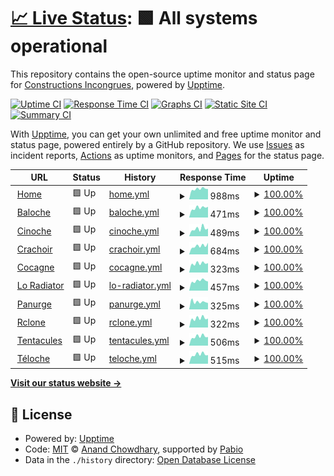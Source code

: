 # [📈 Live Status](https://status.pantagruweb.club): <!--live status--> **🟩 All systems operational**

This repository contains the open-source uptime monitor and status page for [Constructions Incongrues](https://constructions-incongrues.net), powered by [Upptime](https://github.com/upptime/upptime).

[![Uptime CI](https://github.com/constructions-incongrues/status-pantagruweb/workflows/Uptime%20CI/badge.svg)](https://github.com/constructions-incongrues/status-pantagruweb/actions?query=workflow%3A%22Uptime+CI%22)
[![Response Time CI](https://github.com/constructions-incongrues/status-pantagruweb/workflows/Response%20Time%20CI/badge.svg)](https://github.com/constructions-incongrues/status-pantagruweb/actions?query=workflow%3A%22Response+Time+CI%22)
[![Graphs CI](https://github.com/constructions-incongrues/status-pantagruweb/workflows/Graphs%20CI/badge.svg)](https://github.com/constructions-incongrues/status-pantagruweb/actions?query=workflow%3A%22Graphs+CI%22)
[![Static Site CI](https://github.com/constructions-incongrues/status-pantagruweb/workflows/Static%20Site%20CI/badge.svg)](https://github.com/constructions-incongrues/status-pantagruweb/actions?query=workflow%3A%22Static+Site+CI%22)
[![Summary CI](https://github.com/constructions-incongrues/status-pantagruweb/workflows/Summary%20CI/badge.svg)](https://github.com/constructions-incongrues/status-pantagruweb/actions?query=workflow%3A%22Summary+CI%22)

With [Upptime](https://upptime.js.org), you can get your own unlimited and free uptime monitor and status page, powered entirely by a GitHub repository. We use [Issues](https://github.com/constructions-incongrues/status-pantagruweb/issues) as incident reports, [Actions](https://github.com/constructions-incongrues/status-pantagruweb/actions) as uptime monitors, and [Pages](https://status.pantagruweb.club) for the status page.

<!--start: status pages-->
<!-- This summary is generated by Upptime (https://github.com/upptime/upptime) -->
<!-- Do not edit this manually, your changes will be overwritten -->
<!-- prettier-ignore -->
| URL | Status | History | Response Time | Uptime |
| --- | ------ | ------- | ------------- | ------ |
| <img alt="" src="https://icons.duckduckgo.com/ip3/pantagruweb.club.ico" height="13"> [Home](https://pantagruweb.club) | 🟩 Up | [home.yml](https://github.com/constructions-incongrues/status-pantagruweb/commits/HEAD/history/home.yml) | <details><summary><img alt="Response time graph" src="./graphs/home/response-time-week.png" height="20"> 988ms</summary><br><a href="https://status.pantagruweb.club/history/home"><img alt="Response time 911" src="https://img.shields.io/endpoint?url=https%3A%2F%2Fraw.githubusercontent.com%2Fconstructions-incongrues%2Fstatus-pantagruweb%2FHEAD%2Fapi%2Fhome%2Fresponse-time.json"></a><br><a href="https://status.pantagruweb.club/history/home"><img alt="24-hour response time 906" src="https://img.shields.io/endpoint?url=https%3A%2F%2Fraw.githubusercontent.com%2Fconstructions-incongrues%2Fstatus-pantagruweb%2FHEAD%2Fapi%2Fhome%2Fresponse-time-day.json"></a><br><a href="https://status.pantagruweb.club/history/home"><img alt="7-day response time 988" src="https://img.shields.io/endpoint?url=https%3A%2F%2Fraw.githubusercontent.com%2Fconstructions-incongrues%2Fstatus-pantagruweb%2FHEAD%2Fapi%2Fhome%2Fresponse-time-week.json"></a><br><a href="https://status.pantagruweb.club/history/home"><img alt="30-day response time 896" src="https://img.shields.io/endpoint?url=https%3A%2F%2Fraw.githubusercontent.com%2Fconstructions-incongrues%2Fstatus-pantagruweb%2FHEAD%2Fapi%2Fhome%2Fresponse-time-month.json"></a><br><a href="https://status.pantagruweb.club/history/home"><img alt="1-year response time 911" src="https://img.shields.io/endpoint?url=https%3A%2F%2Fraw.githubusercontent.com%2Fconstructions-incongrues%2Fstatus-pantagruweb%2FHEAD%2Fapi%2Fhome%2Fresponse-time-year.json"></a></details> | <details><summary><a href="https://status.pantagruweb.club/history/home">100.00%</a></summary><a href="https://status.pantagruweb.club/history/home"><img alt="All-time uptime 100.00%" src="https://img.shields.io/endpoint?url=https%3A%2F%2Fraw.githubusercontent.com%2Fconstructions-incongrues%2Fstatus-pantagruweb%2FHEAD%2Fapi%2Fhome%2Fuptime.json"></a><br><a href="https://status.pantagruweb.club/history/home"><img alt="24-hour uptime 100.00%" src="https://img.shields.io/endpoint?url=https%3A%2F%2Fraw.githubusercontent.com%2Fconstructions-incongrues%2Fstatus-pantagruweb%2FHEAD%2Fapi%2Fhome%2Fuptime-day.json"></a><br><a href="https://status.pantagruweb.club/history/home"><img alt="7-day uptime 100.00%" src="https://img.shields.io/endpoint?url=https%3A%2F%2Fraw.githubusercontent.com%2Fconstructions-incongrues%2Fstatus-pantagruweb%2FHEAD%2Fapi%2Fhome%2Fuptime-week.json"></a><br><a href="https://status.pantagruweb.club/history/home"><img alt="30-day uptime 100.00%" src="https://img.shields.io/endpoint?url=https%3A%2F%2Fraw.githubusercontent.com%2Fconstructions-incongrues%2Fstatus-pantagruweb%2FHEAD%2Fapi%2Fhome%2Fuptime-month.json"></a><br><a href="https://status.pantagruweb.club/history/home"><img alt="1-year uptime 100.00%" src="https://img.shields.io/endpoint?url=https%3A%2F%2Fraw.githubusercontent.com%2Fconstructions-incongrues%2Fstatus-pantagruweb%2FHEAD%2Fapi%2Fhome%2Fuptime-year.json"></a></details>
| <img alt="" src="https://icons.duckduckgo.com/ip3/baloche.pantagruweb.club.ico" height="13"> [Baloche](https://baloche.pantagruweb.club) | 🟩 Up | [baloche.yml](https://github.com/constructions-incongrues/status-pantagruweb/commits/HEAD/history/baloche.yml) | <details><summary><img alt="Response time graph" src="./graphs/baloche/response-time-week.png" height="20"> 471ms</summary><br><a href="https://status.pantagruweb.club/history/baloche"><img alt="Response time 515" src="https://img.shields.io/endpoint?url=https%3A%2F%2Fraw.githubusercontent.com%2Fconstructions-incongrues%2Fstatus-pantagruweb%2FHEAD%2Fapi%2Fbaloche%2Fresponse-time.json"></a><br><a href="https://status.pantagruweb.club/history/baloche"><img alt="24-hour response time 464" src="https://img.shields.io/endpoint?url=https%3A%2F%2Fraw.githubusercontent.com%2Fconstructions-incongrues%2Fstatus-pantagruweb%2FHEAD%2Fapi%2Fbaloche%2Fresponse-time-day.json"></a><br><a href="https://status.pantagruweb.club/history/baloche"><img alt="7-day response time 471" src="https://img.shields.io/endpoint?url=https%3A%2F%2Fraw.githubusercontent.com%2Fconstructions-incongrues%2Fstatus-pantagruweb%2FHEAD%2Fapi%2Fbaloche%2Fresponse-time-week.json"></a><br><a href="https://status.pantagruweb.club/history/baloche"><img alt="30-day response time 511" src="https://img.shields.io/endpoint?url=https%3A%2F%2Fraw.githubusercontent.com%2Fconstructions-incongrues%2Fstatus-pantagruweb%2FHEAD%2Fapi%2Fbaloche%2Fresponse-time-month.json"></a><br><a href="https://status.pantagruweb.club/history/baloche"><img alt="1-year response time 515" src="https://img.shields.io/endpoint?url=https%3A%2F%2Fraw.githubusercontent.com%2Fconstructions-incongrues%2Fstatus-pantagruweb%2FHEAD%2Fapi%2Fbaloche%2Fresponse-time-year.json"></a></details> | <details><summary><a href="https://status.pantagruweb.club/history/baloche">100.00%</a></summary><a href="https://status.pantagruweb.club/history/baloche"><img alt="All-time uptime 99.91%" src="https://img.shields.io/endpoint?url=https%3A%2F%2Fraw.githubusercontent.com%2Fconstructions-incongrues%2Fstatus-pantagruweb%2FHEAD%2Fapi%2Fbaloche%2Fuptime.json"></a><br><a href="https://status.pantagruweb.club/history/baloche"><img alt="24-hour uptime 100.00%" src="https://img.shields.io/endpoint?url=https%3A%2F%2Fraw.githubusercontent.com%2Fconstructions-incongrues%2Fstatus-pantagruweb%2FHEAD%2Fapi%2Fbaloche%2Fuptime-day.json"></a><br><a href="https://status.pantagruweb.club/history/baloche"><img alt="7-day uptime 100.00%" src="https://img.shields.io/endpoint?url=https%3A%2F%2Fraw.githubusercontent.com%2Fconstructions-incongrues%2Fstatus-pantagruweb%2FHEAD%2Fapi%2Fbaloche%2Fuptime-week.json"></a><br><a href="https://status.pantagruweb.club/history/baloche"><img alt="30-day uptime 100.00%" src="https://img.shields.io/endpoint?url=https%3A%2F%2Fraw.githubusercontent.com%2Fconstructions-incongrues%2Fstatus-pantagruweb%2FHEAD%2Fapi%2Fbaloche%2Fuptime-month.json"></a><br><a href="https://status.pantagruweb.club/history/baloche"><img alt="1-year uptime 99.91%" src="https://img.shields.io/endpoint?url=https%3A%2F%2Fraw.githubusercontent.com%2Fconstructions-incongrues%2Fstatus-pantagruweb%2FHEAD%2Fapi%2Fbaloche%2Fuptime-year.json"></a></details>
| <img alt="" src="https://icons.duckduckgo.com/ip3/cinoche.pantagruweb.club.ico" height="13"> [Cinoche](https://cinoche.pantagruweb.club) | 🟩 Up | [cinoche.yml](https://github.com/constructions-incongrues/status-pantagruweb/commits/HEAD/history/cinoche.yml) | <details><summary><img alt="Response time graph" src="./graphs/cinoche/response-time-week.png" height="20"> 489ms</summary><br><a href="https://status.pantagruweb.club/history/cinoche"><img alt="Response time 493" src="https://img.shields.io/endpoint?url=https%3A%2F%2Fraw.githubusercontent.com%2Fconstructions-incongrues%2Fstatus-pantagruweb%2FHEAD%2Fapi%2Fcinoche%2Fresponse-time.json"></a><br><a href="https://status.pantagruweb.club/history/cinoche"><img alt="24-hour response time 470" src="https://img.shields.io/endpoint?url=https%3A%2F%2Fraw.githubusercontent.com%2Fconstructions-incongrues%2Fstatus-pantagruweb%2FHEAD%2Fapi%2Fcinoche%2Fresponse-time-day.json"></a><br><a href="https://status.pantagruweb.club/history/cinoche"><img alt="7-day response time 489" src="https://img.shields.io/endpoint?url=https%3A%2F%2Fraw.githubusercontent.com%2Fconstructions-incongrues%2Fstatus-pantagruweb%2FHEAD%2Fapi%2Fcinoche%2Fresponse-time-week.json"></a><br><a href="https://status.pantagruweb.club/history/cinoche"><img alt="30-day response time 455" src="https://img.shields.io/endpoint?url=https%3A%2F%2Fraw.githubusercontent.com%2Fconstructions-incongrues%2Fstatus-pantagruweb%2FHEAD%2Fapi%2Fcinoche%2Fresponse-time-month.json"></a><br><a href="https://status.pantagruweb.club/history/cinoche"><img alt="1-year response time 493" src="https://img.shields.io/endpoint?url=https%3A%2F%2Fraw.githubusercontent.com%2Fconstructions-incongrues%2Fstatus-pantagruweb%2FHEAD%2Fapi%2Fcinoche%2Fresponse-time-year.json"></a></details> | <details><summary><a href="https://status.pantagruweb.club/history/cinoche">100.00%</a></summary><a href="https://status.pantagruweb.club/history/cinoche"><img alt="All-time uptime 99.91%" src="https://img.shields.io/endpoint?url=https%3A%2F%2Fraw.githubusercontent.com%2Fconstructions-incongrues%2Fstatus-pantagruweb%2FHEAD%2Fapi%2Fcinoche%2Fuptime.json"></a><br><a href="https://status.pantagruweb.club/history/cinoche"><img alt="24-hour uptime 100.00%" src="https://img.shields.io/endpoint?url=https%3A%2F%2Fraw.githubusercontent.com%2Fconstructions-incongrues%2Fstatus-pantagruweb%2FHEAD%2Fapi%2Fcinoche%2Fuptime-day.json"></a><br><a href="https://status.pantagruweb.club/history/cinoche"><img alt="7-day uptime 100.00%" src="https://img.shields.io/endpoint?url=https%3A%2F%2Fraw.githubusercontent.com%2Fconstructions-incongrues%2Fstatus-pantagruweb%2FHEAD%2Fapi%2Fcinoche%2Fuptime-week.json"></a><br><a href="https://status.pantagruweb.club/history/cinoche"><img alt="30-day uptime 100.00%" src="https://img.shields.io/endpoint?url=https%3A%2F%2Fraw.githubusercontent.com%2Fconstructions-incongrues%2Fstatus-pantagruweb%2FHEAD%2Fapi%2Fcinoche%2Fuptime-month.json"></a><br><a href="https://status.pantagruweb.club/history/cinoche"><img alt="1-year uptime 99.91%" src="https://img.shields.io/endpoint?url=https%3A%2F%2Fraw.githubusercontent.com%2Fconstructions-incongrues%2Fstatus-pantagruweb%2FHEAD%2Fapi%2Fcinoche%2Fuptime-year.json"></a></details>
| <img alt="" src="https://icons.duckduckgo.com/ip3/crachoir.pantagruweb.club.ico" height="13"> [Crachoir](https://crachoir.pantagruweb.club) | 🟩 Up | [crachoir.yml](https://github.com/constructions-incongrues/status-pantagruweb/commits/HEAD/history/crachoir.yml) | <details><summary><img alt="Response time graph" src="./graphs/crachoir/response-time-week.png" height="20"> 684ms</summary><br><a href="https://status.pantagruweb.club/history/crachoir"><img alt="Response time 632" src="https://img.shields.io/endpoint?url=https%3A%2F%2Fraw.githubusercontent.com%2Fconstructions-incongrues%2Fstatus-pantagruweb%2FHEAD%2Fapi%2Fcrachoir%2Fresponse-time.json"></a><br><a href="https://status.pantagruweb.club/history/crachoir"><img alt="24-hour response time 606" src="https://img.shields.io/endpoint?url=https%3A%2F%2Fraw.githubusercontent.com%2Fconstructions-incongrues%2Fstatus-pantagruweb%2FHEAD%2Fapi%2Fcrachoir%2Fresponse-time-day.json"></a><br><a href="https://status.pantagruweb.club/history/crachoir"><img alt="7-day response time 684" src="https://img.shields.io/endpoint?url=https%3A%2F%2Fraw.githubusercontent.com%2Fconstructions-incongrues%2Fstatus-pantagruweb%2FHEAD%2Fapi%2Fcrachoir%2Fresponse-time-week.json"></a><br><a href="https://status.pantagruweb.club/history/crachoir"><img alt="30-day response time 613" src="https://img.shields.io/endpoint?url=https%3A%2F%2Fraw.githubusercontent.com%2Fconstructions-incongrues%2Fstatus-pantagruweb%2FHEAD%2Fapi%2Fcrachoir%2Fresponse-time-month.json"></a><br><a href="https://status.pantagruweb.club/history/crachoir"><img alt="1-year response time 632" src="https://img.shields.io/endpoint?url=https%3A%2F%2Fraw.githubusercontent.com%2Fconstructions-incongrues%2Fstatus-pantagruweb%2FHEAD%2Fapi%2Fcrachoir%2Fresponse-time-year.json"></a></details> | <details><summary><a href="https://status.pantagruweb.club/history/crachoir">100.00%</a></summary><a href="https://status.pantagruweb.club/history/crachoir"><img alt="All-time uptime 100.00%" src="https://img.shields.io/endpoint?url=https%3A%2F%2Fraw.githubusercontent.com%2Fconstructions-incongrues%2Fstatus-pantagruweb%2FHEAD%2Fapi%2Fcrachoir%2Fuptime.json"></a><br><a href="https://status.pantagruweb.club/history/crachoir"><img alt="24-hour uptime 100.00%" src="https://img.shields.io/endpoint?url=https%3A%2F%2Fraw.githubusercontent.com%2Fconstructions-incongrues%2Fstatus-pantagruweb%2FHEAD%2Fapi%2Fcrachoir%2Fuptime-day.json"></a><br><a href="https://status.pantagruweb.club/history/crachoir"><img alt="7-day uptime 100.00%" src="https://img.shields.io/endpoint?url=https%3A%2F%2Fraw.githubusercontent.com%2Fconstructions-incongrues%2Fstatus-pantagruweb%2FHEAD%2Fapi%2Fcrachoir%2Fuptime-week.json"></a><br><a href="https://status.pantagruweb.club/history/crachoir"><img alt="30-day uptime 100.00%" src="https://img.shields.io/endpoint?url=https%3A%2F%2Fraw.githubusercontent.com%2Fconstructions-incongrues%2Fstatus-pantagruweb%2FHEAD%2Fapi%2Fcrachoir%2Fuptime-month.json"></a><br><a href="https://status.pantagruweb.club/history/crachoir"><img alt="1-year uptime 100.00%" src="https://img.shields.io/endpoint?url=https%3A%2F%2Fraw.githubusercontent.com%2Fconstructions-incongrues%2Fstatus-pantagruweb%2FHEAD%2Fapi%2Fcrachoir%2Fuptime-year.json"></a></details>
| <img alt="" src="https://icons.duckduckgo.com/ip3/cocagne.pantagruweb.club.ico" height="13"> [Cocagne](https://cocagne.pantagruweb.club) | 🟩 Up | [cocagne.yml](https://github.com/constructions-incongrues/status-pantagruweb/commits/HEAD/history/cocagne.yml) | <details><summary><img alt="Response time graph" src="./graphs/cocagne/response-time-week.png" height="20"> 323ms</summary><br><a href="https://status.pantagruweb.club/history/cocagne"><img alt="Response time 336" src="https://img.shields.io/endpoint?url=https%3A%2F%2Fraw.githubusercontent.com%2Fconstructions-incongrues%2Fstatus-pantagruweb%2FHEAD%2Fapi%2Fcocagne%2Fresponse-time.json"></a><br><a href="https://status.pantagruweb.club/history/cocagne"><img alt="24-hour response time 318" src="https://img.shields.io/endpoint?url=https%3A%2F%2Fraw.githubusercontent.com%2Fconstructions-incongrues%2Fstatus-pantagruweb%2FHEAD%2Fapi%2Fcocagne%2Fresponse-time-day.json"></a><br><a href="https://status.pantagruweb.club/history/cocagne"><img alt="7-day response time 323" src="https://img.shields.io/endpoint?url=https%3A%2F%2Fraw.githubusercontent.com%2Fconstructions-incongrues%2Fstatus-pantagruweb%2FHEAD%2Fapi%2Fcocagne%2Fresponse-time-week.json"></a><br><a href="https://status.pantagruweb.club/history/cocagne"><img alt="30-day response time 330" src="https://img.shields.io/endpoint?url=https%3A%2F%2Fraw.githubusercontent.com%2Fconstructions-incongrues%2Fstatus-pantagruweb%2FHEAD%2Fapi%2Fcocagne%2Fresponse-time-month.json"></a><br><a href="https://status.pantagruweb.club/history/cocagne"><img alt="1-year response time 336" src="https://img.shields.io/endpoint?url=https%3A%2F%2Fraw.githubusercontent.com%2Fconstructions-incongrues%2Fstatus-pantagruweb%2FHEAD%2Fapi%2Fcocagne%2Fresponse-time-year.json"></a></details> | <details><summary><a href="https://status.pantagruweb.club/history/cocagne">100.00%</a></summary><a href="https://status.pantagruweb.club/history/cocagne"><img alt="All-time uptime 99.91%" src="https://img.shields.io/endpoint?url=https%3A%2F%2Fraw.githubusercontent.com%2Fconstructions-incongrues%2Fstatus-pantagruweb%2FHEAD%2Fapi%2Fcocagne%2Fuptime.json"></a><br><a href="https://status.pantagruweb.club/history/cocagne"><img alt="24-hour uptime 100.00%" src="https://img.shields.io/endpoint?url=https%3A%2F%2Fraw.githubusercontent.com%2Fconstructions-incongrues%2Fstatus-pantagruweb%2FHEAD%2Fapi%2Fcocagne%2Fuptime-day.json"></a><br><a href="https://status.pantagruweb.club/history/cocagne"><img alt="7-day uptime 100.00%" src="https://img.shields.io/endpoint?url=https%3A%2F%2Fraw.githubusercontent.com%2Fconstructions-incongrues%2Fstatus-pantagruweb%2FHEAD%2Fapi%2Fcocagne%2Fuptime-week.json"></a><br><a href="https://status.pantagruweb.club/history/cocagne"><img alt="30-day uptime 100.00%" src="https://img.shields.io/endpoint?url=https%3A%2F%2Fraw.githubusercontent.com%2Fconstructions-incongrues%2Fstatus-pantagruweb%2FHEAD%2Fapi%2Fcocagne%2Fuptime-month.json"></a><br><a href="https://status.pantagruweb.club/history/cocagne"><img alt="1-year uptime 99.91%" src="https://img.shields.io/endpoint?url=https%3A%2F%2Fraw.githubusercontent.com%2Fconstructions-incongrues%2Fstatus-pantagruweb%2FHEAD%2Fapi%2Fcocagne%2Fuptime-year.json"></a></details>
| <img alt="" src="https://icons.duckduckgo.com/ip3/loradiator.pantagruweb.club.ico" height="13"> [Lo Radiator](https://loradiator.pantagruweb.club) | 🟩 Up | [lo-radiator.yml](https://github.com/constructions-incongrues/status-pantagruweb/commits/HEAD/history/lo-radiator.yml) | <details><summary><img alt="Response time graph" src="./graphs/lo-radiator/response-time-week.png" height="20"> 457ms</summary><br><a href="https://status.pantagruweb.club/history/lo-radiator"><img alt="Response time 463" src="https://img.shields.io/endpoint?url=https%3A%2F%2Fraw.githubusercontent.com%2Fconstructions-incongrues%2Fstatus-pantagruweb%2FHEAD%2Fapi%2Flo-radiator%2Fresponse-time.json"></a><br><a href="https://status.pantagruweb.club/history/lo-radiator"><img alt="24-hour response time 379" src="https://img.shields.io/endpoint?url=https%3A%2F%2Fraw.githubusercontent.com%2Fconstructions-incongrues%2Fstatus-pantagruweb%2FHEAD%2Fapi%2Flo-radiator%2Fresponse-time-day.json"></a><br><a href="https://status.pantagruweb.club/history/lo-radiator"><img alt="7-day response time 457" src="https://img.shields.io/endpoint?url=https%3A%2F%2Fraw.githubusercontent.com%2Fconstructions-incongrues%2Fstatus-pantagruweb%2FHEAD%2Fapi%2Flo-radiator%2Fresponse-time-week.json"></a><br><a href="https://status.pantagruweb.club/history/lo-radiator"><img alt="30-day response time 454" src="https://img.shields.io/endpoint?url=https%3A%2F%2Fraw.githubusercontent.com%2Fconstructions-incongrues%2Fstatus-pantagruweb%2FHEAD%2Fapi%2Flo-radiator%2Fresponse-time-month.json"></a><br><a href="https://status.pantagruweb.club/history/lo-radiator"><img alt="1-year response time 463" src="https://img.shields.io/endpoint?url=https%3A%2F%2Fraw.githubusercontent.com%2Fconstructions-incongrues%2Fstatus-pantagruweb%2FHEAD%2Fapi%2Flo-radiator%2Fresponse-time-year.json"></a></details> | <details><summary><a href="https://status.pantagruweb.club/history/lo-radiator">100.00%</a></summary><a href="https://status.pantagruweb.club/history/lo-radiator"><img alt="All-time uptime 100.00%" src="https://img.shields.io/endpoint?url=https%3A%2F%2Fraw.githubusercontent.com%2Fconstructions-incongrues%2Fstatus-pantagruweb%2FHEAD%2Fapi%2Flo-radiator%2Fuptime.json"></a><br><a href="https://status.pantagruweb.club/history/lo-radiator"><img alt="24-hour uptime 100.00%" src="https://img.shields.io/endpoint?url=https%3A%2F%2Fraw.githubusercontent.com%2Fconstructions-incongrues%2Fstatus-pantagruweb%2FHEAD%2Fapi%2Flo-radiator%2Fuptime-day.json"></a><br><a href="https://status.pantagruweb.club/history/lo-radiator"><img alt="7-day uptime 100.00%" src="https://img.shields.io/endpoint?url=https%3A%2F%2Fraw.githubusercontent.com%2Fconstructions-incongrues%2Fstatus-pantagruweb%2FHEAD%2Fapi%2Flo-radiator%2Fuptime-week.json"></a><br><a href="https://status.pantagruweb.club/history/lo-radiator"><img alt="30-day uptime 100.00%" src="https://img.shields.io/endpoint?url=https%3A%2F%2Fraw.githubusercontent.com%2Fconstructions-incongrues%2Fstatus-pantagruweb%2FHEAD%2Fapi%2Flo-radiator%2Fuptime-month.json"></a><br><a href="https://status.pantagruweb.club/history/lo-radiator"><img alt="1-year uptime 100.00%" src="https://img.shields.io/endpoint?url=https%3A%2F%2Fraw.githubusercontent.com%2Fconstructions-incongrues%2Fstatus-pantagruweb%2FHEAD%2Fapi%2Flo-radiator%2Fuptime-year.json"></a></details>
| <img alt="" src="https://icons.duckduckgo.com/ip3/panurge.pantagruweb.club.ico" height="13"> [Panurge](https://panurge.pantagruweb.club) | 🟩 Up | [panurge.yml](https://github.com/constructions-incongrues/status-pantagruweb/commits/HEAD/history/panurge.yml) | <details><summary><img alt="Response time graph" src="./graphs/panurge/response-time-week.png" height="20"> 325ms</summary><br><a href="https://status.pantagruweb.club/history/panurge"><img alt="Response time 354" src="https://img.shields.io/endpoint?url=https%3A%2F%2Fraw.githubusercontent.com%2Fconstructions-incongrues%2Fstatus-pantagruweb%2FHEAD%2Fapi%2Fpanurge%2Fresponse-time.json"></a><br><a href="https://status.pantagruweb.club/history/panurge"><img alt="24-hour response time 328" src="https://img.shields.io/endpoint?url=https%3A%2F%2Fraw.githubusercontent.com%2Fconstructions-incongrues%2Fstatus-pantagruweb%2FHEAD%2Fapi%2Fpanurge%2Fresponse-time-day.json"></a><br><a href="https://status.pantagruweb.club/history/panurge"><img alt="7-day response time 325" src="https://img.shields.io/endpoint?url=https%3A%2F%2Fraw.githubusercontent.com%2Fconstructions-incongrues%2Fstatus-pantagruweb%2FHEAD%2Fapi%2Fpanurge%2Fresponse-time-week.json"></a><br><a href="https://status.pantagruweb.club/history/panurge"><img alt="30-day response time 327" src="https://img.shields.io/endpoint?url=https%3A%2F%2Fraw.githubusercontent.com%2Fconstructions-incongrues%2Fstatus-pantagruweb%2FHEAD%2Fapi%2Fpanurge%2Fresponse-time-month.json"></a><br><a href="https://status.pantagruweb.club/history/panurge"><img alt="1-year response time 354" src="https://img.shields.io/endpoint?url=https%3A%2F%2Fraw.githubusercontent.com%2Fconstructions-incongrues%2Fstatus-pantagruweb%2FHEAD%2Fapi%2Fpanurge%2Fresponse-time-year.json"></a></details> | <details><summary><a href="https://status.pantagruweb.club/history/panurge">100.00%</a></summary><a href="https://status.pantagruweb.club/history/panurge"><img alt="All-time uptime 99.91%" src="https://img.shields.io/endpoint?url=https%3A%2F%2Fraw.githubusercontent.com%2Fconstructions-incongrues%2Fstatus-pantagruweb%2FHEAD%2Fapi%2Fpanurge%2Fuptime.json"></a><br><a href="https://status.pantagruweb.club/history/panurge"><img alt="24-hour uptime 100.00%" src="https://img.shields.io/endpoint?url=https%3A%2F%2Fraw.githubusercontent.com%2Fconstructions-incongrues%2Fstatus-pantagruweb%2FHEAD%2Fapi%2Fpanurge%2Fuptime-day.json"></a><br><a href="https://status.pantagruweb.club/history/panurge"><img alt="7-day uptime 100.00%" src="https://img.shields.io/endpoint?url=https%3A%2F%2Fraw.githubusercontent.com%2Fconstructions-incongrues%2Fstatus-pantagruweb%2FHEAD%2Fapi%2Fpanurge%2Fuptime-week.json"></a><br><a href="https://status.pantagruweb.club/history/panurge"><img alt="30-day uptime 100.00%" src="https://img.shields.io/endpoint?url=https%3A%2F%2Fraw.githubusercontent.com%2Fconstructions-incongrues%2Fstatus-pantagruweb%2FHEAD%2Fapi%2Fpanurge%2Fuptime-month.json"></a><br><a href="https://status.pantagruweb.club/history/panurge"><img alt="1-year uptime 99.91%" src="https://img.shields.io/endpoint?url=https%3A%2F%2Fraw.githubusercontent.com%2Fconstructions-incongrues%2Fstatus-pantagruweb%2FHEAD%2Fapi%2Fpanurge%2Fuptime-year.json"></a></details>
| <img alt="" src="https://icons.duckduckgo.com/ip3/rclone.pantagruweb.club.ico" height="13"> [Rclone](https://rclone.pantagruweb.club) | 🟩 Up | [rclone.yml](https://github.com/constructions-incongrues/status-pantagruweb/commits/HEAD/history/rclone.yml) | <details><summary><img alt="Response time graph" src="./graphs/rclone/response-time-week.png" height="20"> 322ms</summary><br><a href="https://status.pantagruweb.club/history/rclone"><img alt="Response time 325" src="https://img.shields.io/endpoint?url=https%3A%2F%2Fraw.githubusercontent.com%2Fconstructions-incongrues%2Fstatus-pantagruweb%2FHEAD%2Fapi%2Frclone%2Fresponse-time.json"></a><br><a href="https://status.pantagruweb.club/history/rclone"><img alt="24-hour response time 297" src="https://img.shields.io/endpoint?url=https%3A%2F%2Fraw.githubusercontent.com%2Fconstructions-incongrues%2Fstatus-pantagruweb%2FHEAD%2Fapi%2Frclone%2Fresponse-time-day.json"></a><br><a href="https://status.pantagruweb.club/history/rclone"><img alt="7-day response time 322" src="https://img.shields.io/endpoint?url=https%3A%2F%2Fraw.githubusercontent.com%2Fconstructions-incongrues%2Fstatus-pantagruweb%2FHEAD%2Fapi%2Frclone%2Fresponse-time-week.json"></a><br><a href="https://status.pantagruweb.club/history/rclone"><img alt="30-day response time 323" src="https://img.shields.io/endpoint?url=https%3A%2F%2Fraw.githubusercontent.com%2Fconstructions-incongrues%2Fstatus-pantagruweb%2FHEAD%2Fapi%2Frclone%2Fresponse-time-month.json"></a><br><a href="https://status.pantagruweb.club/history/rclone"><img alt="1-year response time 325" src="https://img.shields.io/endpoint?url=https%3A%2F%2Fraw.githubusercontent.com%2Fconstructions-incongrues%2Fstatus-pantagruweb%2FHEAD%2Fapi%2Frclone%2Fresponse-time-year.json"></a></details> | <details><summary><a href="https://status.pantagruweb.club/history/rclone">100.00%</a></summary><a href="https://status.pantagruweb.club/history/rclone"><img alt="All-time uptime 99.91%" src="https://img.shields.io/endpoint?url=https%3A%2F%2Fraw.githubusercontent.com%2Fconstructions-incongrues%2Fstatus-pantagruweb%2FHEAD%2Fapi%2Frclone%2Fuptime.json"></a><br><a href="https://status.pantagruweb.club/history/rclone"><img alt="24-hour uptime 100.00%" src="https://img.shields.io/endpoint?url=https%3A%2F%2Fraw.githubusercontent.com%2Fconstructions-incongrues%2Fstatus-pantagruweb%2FHEAD%2Fapi%2Frclone%2Fuptime-day.json"></a><br><a href="https://status.pantagruweb.club/history/rclone"><img alt="7-day uptime 100.00%" src="https://img.shields.io/endpoint?url=https%3A%2F%2Fraw.githubusercontent.com%2Fconstructions-incongrues%2Fstatus-pantagruweb%2FHEAD%2Fapi%2Frclone%2Fuptime-week.json"></a><br><a href="https://status.pantagruweb.club/history/rclone"><img alt="30-day uptime 100.00%" src="https://img.shields.io/endpoint?url=https%3A%2F%2Fraw.githubusercontent.com%2Fconstructions-incongrues%2Fstatus-pantagruweb%2FHEAD%2Fapi%2Frclone%2Fuptime-month.json"></a><br><a href="https://status.pantagruweb.club/history/rclone"><img alt="1-year uptime 99.91%" src="https://img.shields.io/endpoint?url=https%3A%2F%2Fraw.githubusercontent.com%2Fconstructions-incongrues%2Fstatus-pantagruweb%2FHEAD%2Fapi%2Frclone%2Fuptime-year.json"></a></details>
| <img alt="" src="https://icons.duckduckgo.com/ip3/pantagruweb.club.ico" height="13"> [Tentacules](https://pantagruweb.club/tentacules) | 🟩 Up | [tentacules.yml](https://github.com/constructions-incongrues/status-pantagruweb/commits/HEAD/history/tentacules.yml) | <details><summary><img alt="Response time graph" src="./graphs/tentacules/response-time-week.png" height="20"> 506ms</summary><br><a href="https://status.pantagruweb.club/history/tentacules"><img alt="Response time 537" src="https://img.shields.io/endpoint?url=https%3A%2F%2Fraw.githubusercontent.com%2Fconstructions-incongrues%2Fstatus-pantagruweb%2FHEAD%2Fapi%2Ftentacules%2Fresponse-time.json"></a><br><a href="https://status.pantagruweb.club/history/tentacules"><img alt="24-hour response time 469" src="https://img.shields.io/endpoint?url=https%3A%2F%2Fraw.githubusercontent.com%2Fconstructions-incongrues%2Fstatus-pantagruweb%2FHEAD%2Fapi%2Ftentacules%2Fresponse-time-day.json"></a><br><a href="https://status.pantagruweb.club/history/tentacules"><img alt="7-day response time 506" src="https://img.shields.io/endpoint?url=https%3A%2F%2Fraw.githubusercontent.com%2Fconstructions-incongrues%2Fstatus-pantagruweb%2FHEAD%2Fapi%2Ftentacules%2Fresponse-time-week.json"></a><br><a href="https://status.pantagruweb.club/history/tentacules"><img alt="30-day response time 483" src="https://img.shields.io/endpoint?url=https%3A%2F%2Fraw.githubusercontent.com%2Fconstructions-incongrues%2Fstatus-pantagruweb%2FHEAD%2Fapi%2Ftentacules%2Fresponse-time-month.json"></a><br><a href="https://status.pantagruweb.club/history/tentacules"><img alt="1-year response time 537" src="https://img.shields.io/endpoint?url=https%3A%2F%2Fraw.githubusercontent.com%2Fconstructions-incongrues%2Fstatus-pantagruweb%2FHEAD%2Fapi%2Ftentacules%2Fresponse-time-year.json"></a></details> | <details><summary><a href="https://status.pantagruweb.club/history/tentacules">100.00%</a></summary><a href="https://status.pantagruweb.club/history/tentacules"><img alt="All-time uptime 100.00%" src="https://img.shields.io/endpoint?url=https%3A%2F%2Fraw.githubusercontent.com%2Fconstructions-incongrues%2Fstatus-pantagruweb%2FHEAD%2Fapi%2Ftentacules%2Fuptime.json"></a><br><a href="https://status.pantagruweb.club/history/tentacules"><img alt="24-hour uptime 100.00%" src="https://img.shields.io/endpoint?url=https%3A%2F%2Fraw.githubusercontent.com%2Fconstructions-incongrues%2Fstatus-pantagruweb%2FHEAD%2Fapi%2Ftentacules%2Fuptime-day.json"></a><br><a href="https://status.pantagruweb.club/history/tentacules"><img alt="7-day uptime 100.00%" src="https://img.shields.io/endpoint?url=https%3A%2F%2Fraw.githubusercontent.com%2Fconstructions-incongrues%2Fstatus-pantagruweb%2FHEAD%2Fapi%2Ftentacules%2Fuptime-week.json"></a><br><a href="https://status.pantagruweb.club/history/tentacules"><img alt="30-day uptime 100.00%" src="https://img.shields.io/endpoint?url=https%3A%2F%2Fraw.githubusercontent.com%2Fconstructions-incongrues%2Fstatus-pantagruweb%2FHEAD%2Fapi%2Ftentacules%2Fuptime-month.json"></a><br><a href="https://status.pantagruweb.club/history/tentacules"><img alt="1-year uptime 100.00%" src="https://img.shields.io/endpoint?url=https%3A%2F%2Fraw.githubusercontent.com%2Fconstructions-incongrues%2Fstatus-pantagruweb%2FHEAD%2Fapi%2Ftentacules%2Fuptime-year.json"></a></details>
| <img alt="" src="https://icons.duckduckgo.com/ip3/teloche.pantagruweb.club.ico" height="13"> [Téloche](https://teloche.pantagruweb.club) | 🟩 Up | [teloche.yml](https://github.com/constructions-incongrues/status-pantagruweb/commits/HEAD/history/teloche.yml) | <details><summary><img alt="Response time graph" src="./graphs/teloche/response-time-week.png" height="20"> 515ms</summary><br><a href="https://status.pantagruweb.club/history/teloche"><img alt="Response time 717" src="https://img.shields.io/endpoint?url=https%3A%2F%2Fraw.githubusercontent.com%2Fconstructions-incongrues%2Fstatus-pantagruweb%2FHEAD%2Fapi%2Fteloche%2Fresponse-time.json"></a><br><a href="https://status.pantagruweb.club/history/teloche"><img alt="24-hour response time 473" src="https://img.shields.io/endpoint?url=https%3A%2F%2Fraw.githubusercontent.com%2Fconstructions-incongrues%2Fstatus-pantagruweb%2FHEAD%2Fapi%2Fteloche%2Fresponse-time-day.json"></a><br><a href="https://status.pantagruweb.club/history/teloche"><img alt="7-day response time 515" src="https://img.shields.io/endpoint?url=https%3A%2F%2Fraw.githubusercontent.com%2Fconstructions-incongrues%2Fstatus-pantagruweb%2FHEAD%2Fapi%2Fteloche%2Fresponse-time-week.json"></a><br><a href="https://status.pantagruweb.club/history/teloche"><img alt="30-day response time 497" src="https://img.shields.io/endpoint?url=https%3A%2F%2Fraw.githubusercontent.com%2Fconstructions-incongrues%2Fstatus-pantagruweb%2FHEAD%2Fapi%2Fteloche%2Fresponse-time-month.json"></a><br><a href="https://status.pantagruweb.club/history/teloche"><img alt="1-year response time 717" src="https://img.shields.io/endpoint?url=https%3A%2F%2Fraw.githubusercontent.com%2Fconstructions-incongrues%2Fstatus-pantagruweb%2FHEAD%2Fapi%2Fteloche%2Fresponse-time-year.json"></a></details> | <details><summary><a href="https://status.pantagruweb.club/history/teloche">100.00%</a></summary><a href="https://status.pantagruweb.club/history/teloche"><img alt="All-time uptime 99.61%" src="https://img.shields.io/endpoint?url=https%3A%2F%2Fraw.githubusercontent.com%2Fconstructions-incongrues%2Fstatus-pantagruweb%2FHEAD%2Fapi%2Fteloche%2Fuptime.json"></a><br><a href="https://status.pantagruweb.club/history/teloche"><img alt="24-hour uptime 100.00%" src="https://img.shields.io/endpoint?url=https%3A%2F%2Fraw.githubusercontent.com%2Fconstructions-incongrues%2Fstatus-pantagruweb%2FHEAD%2Fapi%2Fteloche%2Fuptime-day.json"></a><br><a href="https://status.pantagruweb.club/history/teloche"><img alt="7-day uptime 100.00%" src="https://img.shields.io/endpoint?url=https%3A%2F%2Fraw.githubusercontent.com%2Fconstructions-incongrues%2Fstatus-pantagruweb%2FHEAD%2Fapi%2Fteloche%2Fuptime-week.json"></a><br><a href="https://status.pantagruweb.club/history/teloche"><img alt="30-day uptime 100.00%" src="https://img.shields.io/endpoint?url=https%3A%2F%2Fraw.githubusercontent.com%2Fconstructions-incongrues%2Fstatus-pantagruweb%2FHEAD%2Fapi%2Fteloche%2Fuptime-month.json"></a><br><a href="https://status.pantagruweb.club/history/teloche"><img alt="1-year uptime 99.61%" src="https://img.shields.io/endpoint?url=https%3A%2F%2Fraw.githubusercontent.com%2Fconstructions-incongrues%2Fstatus-pantagruweb%2FHEAD%2Fapi%2Fteloche%2Fuptime-year.json"></a></details>

<!--end: status pages-->

[**Visit our status website →**](https://status.pantagruweb.club)

## 📄 License

- Powered by: [Upptime](https://github.com/upptime/upptime)
- Code: [MIT](./LICENSE) © [Anand Chowdhary](https://anandchowdhary.com), supported by [Pabio](https://pabio.com)
- Data in the `./history` directory: [Open Database License](https://opendatacommons.org/licenses/odbl/1-0/)
